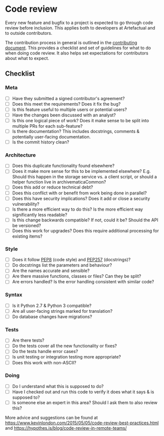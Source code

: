 # Code review

Every new feature and bugfix to a project is expected to go through
code review before inclusion. This applies both to developers at
Artefactual and to outside contributors.

The contribution process in general is outlined in the [contributing
document](CONTRIBUTING.md). This provides a checklist and set of
guidelines for what to do when doing code review. It also helps set
expectations for contributors about what to expect.

## Checklist

### Meta

- [ ] Have they submitted a signed contributor's agreement?
- [ ] Does this meet the requirements? Does it fix the bug?
- [ ] Is this feature useful to multiple users or potential users?
- [ ] Have the changes been discussed with an analyst?
- [ ] Is this one logical piece of work? Does it make sense to be
  split into multiple PRs for each sub-feature?
- [ ] Is there documentation?  This includes docstrings, comments &
  potentially user-facing documentation.
- [ ] Is the commit history clean?

### Architecture

- [ ] Does this duplicate functionality found elsewhere?
- [ ] Does it make more sense for this to be implemented elsewhere?
  E.g. Should this happen in the storage service vs. a client script,
  or should a helper function live in archivematicaCommon?
- [ ] Does this add or reduce technical debt?
- [ ] Does this conflict with or benefit from work being done in
  parallel?
- [ ] Does this have security implications? Does it add or close a
  security vulnerability?
- [ ] Is there a more efficient way to do this? Is the more efficient
  way significantly less readable?
- [ ] Is this change backwards compatible? If not, could it be?
  Should the API be versioned?
- [ ] Does this work for upgrades?  Does this require additional
  processing for existing items?

### Style

- [ ] Does it follow [PEP8](https://www.python.org/dev/peps/pep-0008/)
  (code style) and [PEP257](https://www.python.org/dev/peps/pep-0257/)
  (docstrings)?
- [ ] Do docstrings list the parameters and behaviour?
- [ ] Are the names accurate and sensible?
- [ ] Are there massive functions, classes or files? Can they be
  split?
- [ ] Are errors handled?  Is the error handling consistent with
  similar code?

### Syntax

- [ ] Is it Python 2.7 & Python 3 compatible?
- [ ] Are all user-facing strings marked for translation?
- [ ] Do database changes have migrations?

### Tests

- [ ] Are there tests?
- [ ] Do the tests cover all the new functionality or fixes?
- [ ] Do the tests handle error cases?
- [ ] Is unit testing or integration testing more appropriate?
- [ ] Does this work with non-ASCII?

### Doing

- [ ] Do I understand what this is supposed to do?
- [ ] Have I checked out and run this code to verify it does what it
  says & is supposed to?
- [ ] Is someone else an expert in this area? Should I ask them to
  also review this?

More advice and suggestions can be found at
<https://www.kevinlondon.com/2015/05/05/code-review-best-practices.html>
and <https://hypothes.is/blog/code-review-in-remote-teams/>
